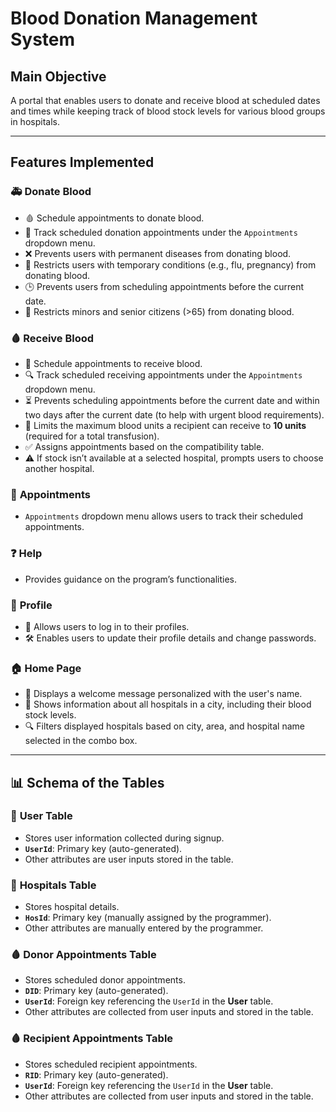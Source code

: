 
# Blood Donation Management System

## Main Objective
A portal that enables users to donate and receive blood at scheduled dates and times while keeping track of blood stock levels for various blood groups in hospitals.

---

## Features Implemented

### 🚑 **Donate Blood**
- 🩸 Schedule appointments to donate blood.
- 📅 Track scheduled donation appointments under the `Appointments` dropdown menu.
- ❌ Prevents users with permanent diseases from donating blood.
- 🤒 Restricts users with temporary conditions (e.g., flu, pregnancy) from donating blood.
- 🕒 Prevents users from scheduling appointments before the current date.
- 🚸 Restricts minors and senior citizens (>65) from donating blood.

### 🩸 **Receive Blood**
- 📅 Schedule appointments to receive blood.
- 🔍 Track scheduled receiving appointments under the `Appointments` dropdown menu.
- ⏳ Prevents scheduling appointments before the current date and within two days after the current date (to help with urgent blood requirements).
- 🏥 Limits the maximum blood units a recipient can receive to **10 units** (required for a total transfusion).
- ✅ Assigns appointments based on the compatibility table.
- ⚠️ If stock isn’t available at a selected hospital, prompts users to choose another hospital.

### 📅 **Appointments**
- `Appointments` dropdown menu allows users to track their scheduled appointments.

### ❓ **Help**
- Provides guidance on the program’s functionalities.

### 👤 **Profile**
- 🔐 Allows users to log in to their profiles.
- 🛠️ Enables users to update their profile details and change passwords.

### 🏠 **Home Page**
- 🎉 Displays a welcome message personalized with the user's name.
- 🏥 Shows information about all hospitals in a city, including their blood stock levels.
- 🔍 Filters displayed hospitals based on city, area, and hospital name selected in the combo box.

---

## 📊 Schema of the Tables

### 📌 **User Table**
- Stores user information collected during signup.
- **`UserId`**: Primary key (auto-generated).
- Other attributes are user inputs stored in the table.

### 🏥 **Hospitals Table**
- Stores hospital details.
- **`HosId`**: Primary key (manually assigned by the programmer).
- Other attributes are manually entered by the programmer.

### 🩸 **Donor Appointments Table**
- Stores scheduled donor appointments.
- **`DID`**: Primary key (auto-generated).
- **`UserId`**: Foreign key referencing the `UserId` in the **User** table.
- Other attributes are collected from user inputs and stored in the table.

### 🩸 **Recipient Appointments Table**
- Stores scheduled recipient appointments.
- **`RID`**: Primary key (auto-generated).
- **`UserId`**: Foreign key referencing the `UserId` in the **User** table.
- Other attributes are collected from user inputs and stored in the table.

